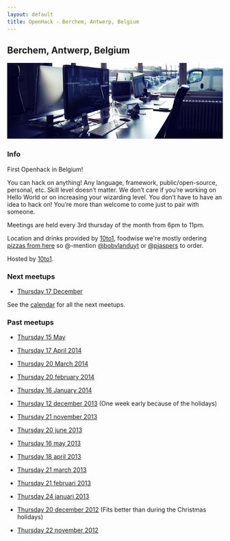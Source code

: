 ```yaml
---
layout: default
title: OpenHack - Berchem, Antwerp, Belgium
---
```


## Berchem, Antwerp, Belgium

![Photo of your meetup or city!](/berchem/10to1.png)

### Info

First Openhack in Belgium!

You can hack on anything! Any language, framework, public/open-source, personal, etc.
Skill level doesn’t matter. We don’t care if you’re working on Hello World or on increasing your wizarding level.
You don’t have to have an idea to hack on! You’re more than welcome to come just to pair with someone.

Meetings are held every 3rd thursday of the month from 6pm to 11pm.

Location and drinks provided by [10to1](http://10to1.be), foodwise we're mostly ordering [pizzas from here](http://www.just-eat.be/restaurants-pizza-apetito-antwerpen/menu) so @-mention [@bobvlanduyt](https://twitter.com/bobvlanduyt) or [@pjaspers](https://twitter.com/pjaspers) to order.

Hosted by [10to1](http://10to1.be).

### Next meetups

- [Thursday 17 December]()

See the [calendar](https://www.google.com/calendar/embed?src=74bgcbj8qtbqkcdj8iggp5grdc%40group.calendar.google.com&ctz=Europe/Brussels) for all the next meetups.

### Past meetups

- [Thursday 15 May]()

- [Thursday 17 April 2014]()

- [Thursday 20 March 2014]()

- [Thursday 20 february 2014](https://plus.google.com/events/cl4v62prp56k22l70d660efrcvg?authkey=CIHq1fCFh6K4Rg)

- [Thursday 16 January 2014](https://plus.google.com/events/cl4v62prp56k22l70d660efrcvg?authkey=CIHq1fCFh6K4Rg)

- [Thursday 12 december 2013](https://plus.google.com/events/ckuuuh73g22rnn9li0eptb3ueg8) (One week early because of the holidays)

- [Thursday 21 november 2013](https://plus.google.com/events/cunj4ep8gskbj4ee3cof9ipuubg)

- [Thursday 20 june 2013](https://plus.google.com/events/cokhr0ks7a11te86kodgud9g9ho)

- [Thursday 16 may 2013](https://plus.google.com/events/c337t17sasffoo9j77buopsaua4)

- [Thursday 18 april 2013](https://plus.google.com/events/c3kg1ho23bvmr78k2td4eou1348)

- [Thursday 21 march 2013](https://plus.google.com/events/celpj2hjjgnpj8dpb49gbbbd2o0)

- [Thursday 21 februari 2013](https://plus.google.com/events/cpvqhk3n9pb7089au7h4euqdgd0)

- [Thursday 24 januari 2013](https://plus.google.com/events/c9a0i60j1o70as08fiq06v7qk40)

- [Thursday 20 december 2012](https://plus.google.com/events/cq1og1l7tr2u94u3vk2v6jf9v8c) (Fits better than during the Christmas holidays)

- [Thursday 22 november 2012](https://plus.google.com/events/canss1e1g916ov33rttg1btqrpc)
